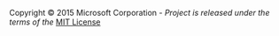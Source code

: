 Copyright &copy; 2015 Microsoft Corporation *-* *Project is released under the terms of the* [MIT License](https://github.com/OfficeDev/ews-java-api/blob/master/license.txt)